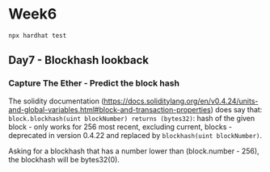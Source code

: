 # Week6

```
npx hardhat test
```

## Day7 - Blockhash lookback
### Capture The Ether - Predict the block hash
The solidity documentation (https://docs.soliditylang.org/en/v0.4.24/units-and-global-variables.html#block-and-transaction-properties) does say that: `block.blockhash(uint blockNumber) returns (bytes32)`: hash of the given block - only works for 256 most recent, excluding current, blocks - deprecated in version 0.4.22 and replaced by `blockhash(uint blockNumber)`.

Asking for a blockhash that has a number lower than (block.number - 256), the blockhash will be bytes32(0).



